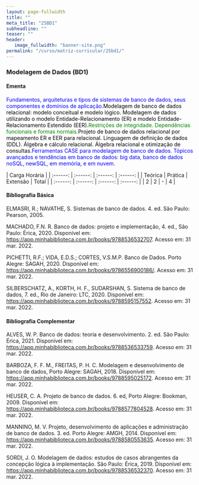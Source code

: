 ```yaml
---
layout: page-fullwidth
title: ""
meta_title: "25BD1"
subheadline: ""
teaser: ""
header:
   image_fullwidth: "banner-site.png"
permalink: "/curso/matriz-curricular/25bd1/"
---
```


### **Modelagem de Dados (BD1)**

#### **Ementa**

<class style="color: blue">Fundamentos, arquiteturas e tipos de sistemas de banco de dados, seus componentes e domínios de aplicação.</class><class style="color: black">Modelagem de banco de dados relacional: modelo conceitual e modelo lógico. Modelagem de dados utilizando o modelo Entidade-Relacionamento (ER) e modelo Entidade-Relacionamento Estendido (EER).</class><class style="color: green">Restrições de integridade. Dependências funcionais e formas normais.</class><class style="color: black">Projeto de banco de dados relacional por mapeamento ER e EER para relacional. Linguagem de definição de dados (DDL). Álgebra e cálculo relacional. Álgebra relacional e otimização de consultas.</class><class style="color: blue">Ferramentas CASE para modelagem de banco de dados. Tópicos avançados e tendências em banco de dados: big data, banco de dados noSQL, newSQL, em memória, e em nuvem.</class>

| Carga Horária | 
| :------: | :------: | :------: | :------: |
| Teórica | Prática | Extensão | Total |
| :------: | :------: | :------: | :------: |
| 2 | 2 | - | 4 |

#### **Bibliografia Básica** 

ELMASRI, R.; NAVATHE, S. Sistemas de banco de dados. 4. ed. São Paulo: Pearson, 2005. 

MACHADO, F.N. R. Banco de dados: projeto e implementação, 4. ed., São Paulo: Érica, 2020. Disponível em: https://app.minhabiblioteca.com.br/books/9788536532707. Acesso em: 31 mar. 2022. 

PICHETTI, R.F.; VIDA, E.D.S.; CORTES, V.S.M.P. Banco de Dados. Porto Alegre: SAGAH, 2020. Disponível em: https://app.minhabiblioteca.com.br/books/9786556900186/. Acesso em: 31 mar. 2022. 

SILBERSCHATZ, A., KORTH, H. F., SUDARSHAN, S. Sistema de banco de dados, 7. ed., Rio de Janeiro: LTC, 2020. Disponível em: https://app.minhabiblioteca.com.br/books/9788595157552. Acesso em: 31 mar. 2022. 

#### **Bibliografia Complementar**

ALVES, W. P. Banco de dados: teoria e desenvolvimento. 2. ed. São Paulo: Érica, 2021. Disponível em: https://app.minhabiblioteca.com.br/books/9788536533759. Acesso em: 31 mar. 2022. 

BARBOZA, F. F. M., FREITAS, P. H. C. Modelagem e desenvolvimento de banco de dados, Porto Alegre: SAGAH, 2018. Disponível em: https://app.minhabiblioteca.com.br/books/9788595025172. Acesso em: 31 mar. 2022. 

HEUSER, C. A. Projeto de banco de dados. 6. ed, Porto Alegre: Bookman, 2009. Disponível em: https://app.minhabiblioteca.com.br/books/9788577804528. Acesso em: 31 mar. 2022. 

MANNINO, M. V. Projeto, desenvolvimento de aplicações e administração de banco de dados. 3. ed. Porto Alegre: AMGH, 2014. Disponível em: https://app.minhabiblioteca.com.br/books/9788580553635. Acesso em: 31 mar. 2022. 

SORDI, J. O. Modelagem de dados: estudos de casos abrangentes da concepção lógica à implementação. São Paulo: Érica, 2019. Disponível em: https://app.minhabiblioteca.com.br/books/9788536532370. Acesso em: 31 mar. 2022. 
